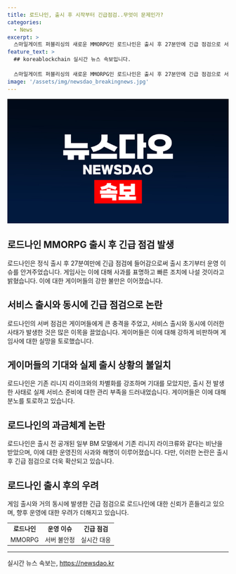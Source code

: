```yaml
---
title: 로드나인, 출시 후 시작부터 긴급점검..무엇이 문제인가?
categories:
  - News
excerpt: >
  스마일게이트 퍼블리싱의 새로운 MMORPG인 로드나인은 출시 후 27분만에 긴급 점검으로 서버 문제에 시달렸다. 게이머들은 접속 불가 상황에 대한 불만을 표현하며, 기존의 리니지 라이크 게임과의 차별화를 예고했던 로드나인이 과금체계와 서버 관리에서 실망스러운 부분을 드러내고 있다. 이에 게이머들은 신작에 대한 기대와 실망이 교차하고 있으며, 운영진의 조치가 실제 문제 해결에 어떠한 영향을 미칠지에 대한 우려가 높아지고 있다.
feature_text: >
  ## koreablockchain 실시간 뉴스 속보입니다.

  스마일게이트 퍼블리싱의 새로운 MMORPG인 로드나인은 출시 후 27분만에 긴급 점검으로 서버 문제에 시달렸다. 게이머들은 접속 불가 상황에 대한 불만을 표현하며, 기존의 리니지 라이크 게임과의 차별화를 예고했던 로드나인이 과금체계와 서버 관리에서 실망스러운 부분을 드러내고 있다. 이에 게이머들은 신작에 대한 기대와 실망이 교차하고 있으며, 운영진의 조치가 실제 문제 해결에 어떠한 영향을 미칠지에 대한 우려가 높아지고 있다.
image: '/assets/img/newsdao_breakingnews.jpg'
---
```


<p><img src="/assets/img/newsdao_breakingnews.jpg" alt="koreablockchain 속보" /></p>

<h2 data-ke-size="size26">로드나인 MMORPG 출시 후 긴급 점검 발생</h2>

<p data-ke-size="size16">로드나인은 정식 출시 후 27분여만에 긴급 점검에 들어감으로써 출시 초기부터 운영 이슈를 안겨주었습니다. 게임사는 이에 대해 사과를 표명하고 빠른 조치에 나설 것이라고 밝혔습니다. 이에 대한 게이머들의 강한 불만은 이어졌습니다.</p>

<h2 data-ke-size="size24">서비스 출시와 동시에 긴급 점검으로 논란</h2>

<p data-ke-size="size16">로드나인의 서버 점검은 게이머들에게 큰 충격을 주었고, 서비스 출시와 동시에 이러한 사태가 발생한 것은 많은 이목을 끌었습니다. 게이머들은 이에 대해 강하게 비판하며 게임사에 대한 실망을 토로했습니다.</p>

<h2 data-ke-size="size24">게이머들의 기대와 실제 출시 상황의 불일치</h2>

<p data-ke-size="size16">로드나인은 기존 리니지 라이크와의 차별화를 강조하며 기대를 모았지만, 출시 전 발생한 사태로 실제 서비스 준비에 대한 관리 부족을 드러내었습니다. 게이머들은 이에 대해 분노를 토로하고 있습니다.</p>

<h2 data-ke-size="size24">로드나인의 과금체계 논란</h2>

<p data-ke-size="size16">로드나인은 출시 전 공개된 일부 BM 모델에서 기존 리니지 라이크류와 같다는 비난을 받았으며, 이에 대한 운영진의 사과와 해명이 이루어졌습니다. 다만, 이러한 논란은 출시 후 긴급 점검으로 더욱 확산되고 있습니다.</p>

<h2 data-ke-size="size24">로드나인 출시 후의 우려</h2>

<p data-ke-size="size16">게임 출시와 거의 동시에 발생한 긴급 점검으로 로드나인에 대한 신뢰가 흔들리고 있으며, 향후 운영에 대한 우려가 더해지고 있습니다.</p>

<table>
  <tr>
    <td style="text-align: center; height: 17px;"><b>로드나인</b></td>
    <td style="text-align: center; height: 17px;"><b>운영 이슈</b></td>
    <td style="text-align: center; height: 17px;"><b>긴급 점검</b></td>
  </tr>
  <tr>
    <td style="text-align: center;">MMORPG</td>
    <td style="text-align: center;">서버 불안정</td>
    <td style="text-align: center;">실시간 대응</td>
  <tr>
</table>

<hr>
실시간 뉴스 속보는, <a href="https://newsdao.kr" rel="dofollow">https://newsdao.kr</a>


